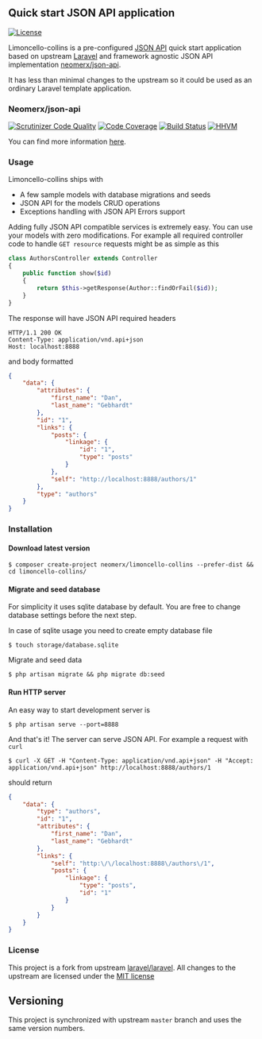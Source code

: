 ## Quick start JSON API application

[![License](https://poser.pugx.org/neomerx/limoncello-collins/license.svg)](https://packagist.org/packages/neomerx/limoncello-collins)

Limoncello-collins is a pre-configured [JSON API](http://jsonapi.org/) quick start application based on upstream [Laravel](https://github.com/laravel/laravel) and framework agnostic JSON API implementation [neomerx/json-api](https://github.com/neomerx/json-api).

It has less than minimal changes to the upstream so it could be used as an ordinary Laravel template application. 

### Neomerx/json-api

[![Scrutinizer Code Quality](https://scrutinizer-ci.com/g/neomerx/json-api/badges/quality-score.png?b=master)](https://scrutinizer-ci.com/g/neomerx/json-api/?branch=master)
[![Code Coverage](https://scrutinizer-ci.com/g/neomerx/json-api/badges/coverage.png?b=master)](https://scrutinizer-ci.com/g/neomerx/json-api/?branch=master)
[![Build Status](https://travis-ci.org/neomerx/json-api.svg?branch=master)](https://travis-ci.org/neomerx/json-api)
[![HHVM](https://img.shields.io/hhvm/neomerx/json-api.svg)](https://travis-ci.org/neomerx/json-api)

You can find more information [here](https://github.com/neomerx/json-api).

### Usage

Limoncello-collins ships with

- A few sample models with database migrations and seeds
- JSON API for the models CRUD operations
- Exceptions handling with JSON API Errors support

Adding fully JSON API compatible services is extremely easy. You can use your models with zero modifications. For example all required controller code to handle ```GET resource``` requests might be as simple as this

```php
class AuthorsController extends Controller
{
	public function show($id)
	{
        return $this->getResponse(Author::findOrFail($id));
    }
}
```

The response will have JSON API required headers
```
HTTP/1.1 200 OK
Content-Type: application/vnd.api+json
Host: localhost:8888
```

and body formatted

```json
{
    "data": {
        "attributes": {
            "first_name": "Dan", 
            "last_name": "Gebhardt"
        }, 
        "id": "1", 
        "links": {
            "posts": {
                "linkage": {
                    "id": "1", 
                    "type": "posts"
                }
            }, 
            "self": "http://localhost:8888/authors/1"
        }, 
        "type": "authors"
    }
}
```

### Installation

#### Download latest version

```
$ composer create-project neomerx/limoncello-collins --prefer-dist && cd limoncello-collins/
```

#### Migrate and seed database

For simplicity it uses sqlite database by default. You are free to change database settings before the next step.

In case of sqlite usage you need to create empty database file

```
$ touch storage/database.sqlite
```

Migrate and seed data

```
$ php artisan migrate && php migrate db:seed
```

#### Run HTTP server

An easy way to start development server is

```
$ php artisan serve --port=8888
```

And that's it! The server can serve JSON API. For example a request with ```curl```

```
$ curl -X GET -H "Content-Type: application/vnd.api+json" -H "Accept: application/vnd.api+json" http://localhost:8888/authors/1
```

should return

```json
{
    "data": {
        "type": "authors",
        "id": "1",
        "attributes": {
            "first_name": "Dan",
            "last_name": "Gebhardt"
        },
        "links": {
            "self": "http:\/\/localhost:8888\/authors\/1",
            "posts": {
                "linkage": {
                    "type": "posts",
                    "id": "1"
                }
            }
        }
    }
}
```

### License

This project is a fork from upstream [laravel/laravel](https://github.com/laravel/laravel). All changes to the upstream are licensed under the [MIT license](http://opensource.org/licenses/MIT)

## Versioning

This project is synchronized with upstream ```master``` branch and uses the same version numbers.